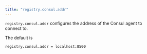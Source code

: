 ```yaml
---
title: "registry.consul.addr"
---
```


`registry.consul.addr` configures the address of the Consul agent to connect to.

The default is

	registry.consul.addr = localhost:8500
